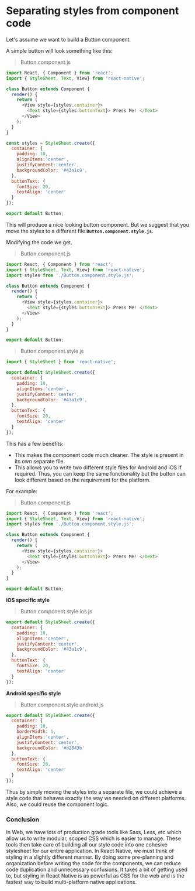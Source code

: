 # Separating styles from component code

Let's assume we want to build a Button component.

A simple button will look something like this:

>Button.component.js

```js
import React, { Component } from 'react';
import { StyleSheet, Text, View} from 'react-native';

class Button extends Component {
  render() {
    return (
      <View style={styles.container}>
        <Text style={styles.buttonText}> Press Me! </Text>
      </View>
    );
  }
}

const styles = StyleSheet.create({
  container: {
    padding: 10,
    alignItems:'center',
    justifyContent:'center',
    backgroundColor: '#43a1c9',
  },
  buttonText: {
    fontSize: 20,
    textAlign: 'center'
  }
});

export default Button;
```

This will produce a nice looking button component.
But we suggest that you move the styles to a different file **`Button.component.style.js`**.

Modifying the code we get.

>Button.component.js

```js
import React, { Component } from 'react';
import { StyleSheet, Text, View} from 'react-native';
import styles from './Button.component.style.js';

class Button extends Component {
  render() {
    return (
      <View style={styles.container}>
        <Text style={styles.buttonText}> Press Me! </Text>
      </View>
    );
  }
}

export default Button;
```

>Button.component.style.js
```js
import { StyleSheet } from 'react-native';

export default StyleSheet.create({
  container: {
    padding: 10,
    alignItems:'center',
    justifyContent:'center',
    backgroundColor: '#43a1c9',
  },
  buttonText: {
    fontSize: 20,
    textAlign: 'center'
  }
});
```

This has a few benefits:

- This makes the component code much cleaner. The style is present in its own separate file.
- This allows you to write two different style files for Android and iOS if required. Thus, you can keep the same functionality but the button can look different based on the requirement for the platform.

For example:

>Button.component.js

```js
import React, { Component } from 'react';
import { StyleSheet, Text, View} from 'react-native';
import styles from './Button.component.style.js';

class Button extends Component {
  render() {
    return (
      <View style={styles.container}>
        <Text style={styles.buttonText}> Press Me! </Text>
      </View>
    );
  }
}

export default Button;
```
**iOS specific style**
>Button.component.style.ios.js

```js
export default StyleSheet.create({
  container: {
    padding: 10,
    alignItems:'center',
    justifyContent:'center',
    backgroundColor: '#43a1c9',
  },
  buttonText: {
    fontSize: 20,
    textAlign: 'center'
  }
});
```

**Android specific style**
>Button.component.style.android.js

```js
export default StyleSheet.create({
  container: {
    padding: 10,
    borderWidth: 1,
    alignItems:'center',
    justifyContent:'center',
    backgroundColor: '#d2843b'
  },
  buttonText: {
    fontSize: 20,
    textAlign: 'center'
  }
});
```

Thus by simply moving the styles into a separate file, we could achieve a style code that behaves exactly the way we needed on different platforms. Also, we could reuse the component logic.



### Conclusion

In Web, we have lots of production grade tools like Sass, Less, etc which allow us to write modular, scoped CSS which is easier to manage. These tools then take care of building all our style code into one cohesive stylesheet for our entire application. In React Native, we must think of styling in a slightly different manner. By doing some pre-planning and organization before writing the code for the components, we can reduce code duplication and unnecessary confusions. It takes a bit of getting used to, but styling in React Native is as powerful as CSS for the web and is the fastest way to build multi-platform native applications.
